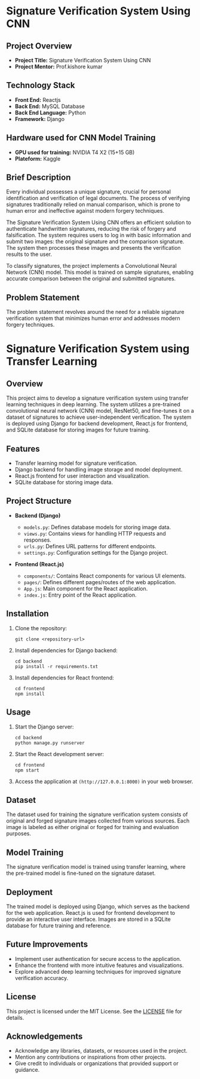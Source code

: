# Signature Verification System Using CNN

## Project Overview

- **Project Title:** Signature Verification System Using CNN
- **Project Mentor:** Prof.kishore kumar
## Technology Stack

- **Front End:** Reactjs
- **Back End:** MySQL Database
- **Back End Language:** Python
- **Framework:** Django
  
## Hardware used for CNN Model Training
- **GPU used for training:** NVIDIA T4 X2 (15+15 GB)
- **Plateform:** Kaggle

## Brief Description

Every individual possesses a unique signature, crucial for personal identification and verification of legal documents. The process of verifying signatures traditionally relied on manual comparison, which is prone to human error and ineffective against modern forgery techniques.

The Signature Verification System Using CNN offers an efficient solution to authenticate handwritten signatures, reducing the risk of forgery and falsification. The system requires users to log in with basic information and submit two images: the original signature and the comparison signature. The system then processes these images and presents the verification results to the user.

To classify signatures, the project implements a Convolutional Neural Network (CNN) model. This model is trained on sample signatures, enabling accurate comparison between the original and submitted signatures.

## Problem Statement

The problem statement revolves around the need for a reliable signature verification system that minimizes human error and addresses modern forgery techniques.

# Signature Verification System using Transfer Learning

## Overview
This project aims to develop a signature verification system using transfer learning techniques in deep learning. The system utilizes a pre-trained convolutional neural network (CNN) model, ResNet50, and fine-tunes it on a dataset of signatures to achieve user-independent verification. The system is deployed using Django for backend development, React.js for frontend, and SQLite database for storing images for future training.

## Features
- Transfer learning  model for signature verification.
- Django backend for handling image storage and model deployment.
- React.js frontend for user interaction and visualization.
- SQLite database for storing image data.

## Project Structure
- **Backend (Django)**
  - `models.py`: Defines database models for storing image data.
  - `views.py`: Contains views for handling HTTP requests and responses.
  - `urls.py`: Defines URL patterns for different endpoints.
  - `settings.py`: Configuration settings for the Django project.

  
- **Frontend (React.js)**
  - `components/`: Contains React components for various UI elements.
  - `pages/`: Defines different pages/routes of the web application.
  - `App.js`: Main component for the React application.
  - `index.js`: Entry point of the React application.

## Installation
1. Clone the repository:
   ```
   git clone <repository-url>
   ```
2. Install dependencies for Django backend:
   ```
   cd backend
   pip install -r requirements.txt
   ```
3. Install dependencies for React frontend:
   ```
   cd frontend
   npm install
   ```

## Usage
1. Start the Django server:
   ```
   cd backend
   python manage.py runserver
   ```
2. Start the React development server:
   ```
   cd frontend
   npm start
   ```
3. Access the application at `(http://127.0.0.1:8000)` in your web browser.

## Dataset
The dataset used for training the signature verification system consists of original and forged signature images collected from various sources. Each image is labeled as either original or forged for training and evaluation purposes.

## Model Training
The signature verification model is trained using transfer learning, where the pre-trained model is fine-tuned on the signature dataset. 

## Deployment
The trained model is deployed using Django, which serves as the backend for the web application. React.js is used for frontend development to provide an interactive user interface. Images are stored in a SQLite database for future training and reference.

## Future Improvements
- Implement user authentication for secure access to the application.
- Enhance the frontend with more intuitive features and visualizations.
- Explore advanced deep learning techniques for improved signature verification accuracy.

## License
This project is licensed under the MIT License. See the [LICENSE](./LICENSE) file for details.

## Acknowledgements
- Acknowledge any libraries, datasets, or resources used in the project.
- Mention any contributions or inspirations from other projects.
- Give credit to individuals or organizations that provided support or guidance.
